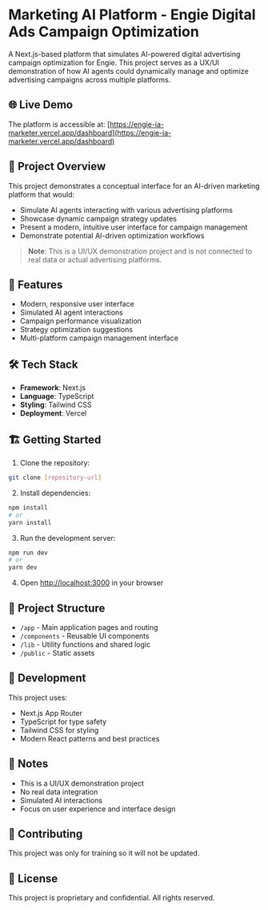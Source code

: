 # Marketing AI Platform - Engie Digital Ads Campaign Optimization

A Next.js-based platform that simulates AI-powered digital advertising campaign optimization for Engie. This project serves as a UX/UI demonstration of how AI agents could dynamically manage and optimize advertising campaigns across multiple platforms.

## 🌐 Live Demo

The platform is accessible at: [https://engie-ia-marketer.vercel.app/dashboard](https://engie-ia-marketer.vercel.app/dashboard)

## 🎯 Project Overview

This project demonstrates a conceptual interface for an AI-driven marketing platform that would:

- Simulate AI agents interacting with various advertising platforms
- Showcase dynamic campaign strategy updates
- Present a modern, intuitive user interface for campaign management
- Demonstrate potential AI-driven optimization workflows

> **Note**: This is a UI/UX demonstration project and is not connected to real data or actual advertising platforms.

## 🚀 Features

- Modern, responsive user interface
- Simulated AI agent interactions
- Campaign performance visualization
- Strategy optimization suggestions
- Multi-platform campaign management interface

## 🛠️ Tech Stack

- **Framework**: Next.js
- **Language**: TypeScript
- **Styling**: Tailwind CSS
- **Deployment**: Vercel

## 🏗️ Getting Started

1. Clone the repository:

```bash
git clone [repository-url]
```

2. Install dependencies:

```bash
npm install
# or
yarn install
```

3. Run the development server:

```bash
npm run dev
# or
yarn dev
```

4. Open [http://localhost:3000](http://localhost:3000) in your browser

## 📁 Project Structure

- `/app` - Main application pages and routing
- `/components` - Reusable UI components
- `/lib` - Utility functions and shared logic
- `/public` - Static assets

## 🔧 Development

This project uses:

- Next.js App Router
- TypeScript for type safety
- Tailwind CSS for styling
- Modern React patterns and best practices

## 📝 Notes

- This is a UI/UX demonstration project
- No real data integration
- Simulated AI interactions
- Focus on user experience and interface design

## 🤝 Contributing

This project was only for training so it will not be updated.

## 📄 License

This project is proprietary and confidential. All rights reserved.
